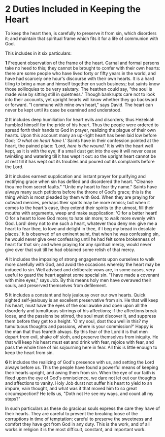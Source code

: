 # 2 Duties Included in Keeping the Heart

To keep the heart then, is carefully to preserve it from sin, which disorders it; and maintain that spiritual frame which fits it for a life of communion with God.

This includes in it six particulars:

**1** Frequent observation of the frame of the heart. Carnal and formal persons take no heed to this; they cannot be brought to confer with their own hearts: there are some people who have lived forty or fifty years in the world, and have had scarcely one hour's discourse with their own hearts. It is a hard tiling to bring a man and himself together on such business; but saints know those soliloquies to be very salutary. The heathen could say, "the soul is made wise by sitting still in quietness." Though bankrupts care not to look into their accounts, yet upright hearts will know whether they go backward or forward. "I commune with mine own heart," says David. The heart can never be kept until its case be examined and understood.

**2** It includes deep humiliation for heart evils and disorders; thus Hezekiah humbled himself for the pride of his heart. Thus the people were ordered to spread forth their hands to God in prayer, realizing the plague of their own hearts. Upon this account many an up-right heart has been laid low before God; *'O what an heart have I.'* Saints have in their confession pointed at the heart, the pained place: *'Lord, here is the wound.'* It is with the heart well kept, as it is with the eye; if a small dust get into the eye it will never cease twinkling and watering till it has wept it out: so the upright heart cannot be at rest till it has wept out its troubles and poured out its complaints before the Lord.

**3** It includes earnest supplication and instant prayer for purifying and rectifying grace when sin has defiled and disordered the heart. "Cleanse thou me from secret faults." "Unite my heart to fear thy name." Saints have always many such petitions before the throne of God's grace; this is the thing which is most pleaded by them with God. When they are praying for outward mercies, perhaps their spirits may be more remiss; but when it comes to the heart's case, they extend their spirits to the utmost, fill their mouths with arguments, weep and make supplication: 'O for a better heart! O for a heart to love God more; to hate sin more; to walk more evenly with God. Lord! deny not to me such a heart, whatever thou deny me: give me a heart to fear thee, to love and delight in thee, if I beg my bread in desolate places.' It is observed of an eminent saint, that when he was confessing sin, he would never give over confessing until he had felt some brokenness of heart for that sin; and when praying for any spiritual mercy, would never give over that suit till he had obtained some relish of that mercy.

**4** It includes the imposing of strong engagements upon ourselves to walk more carefully with God, and avoid the occasions whereby the heart may be induced to sin. Well advised and deliberate vows are, in some cases, very useful to guard the heart against some special sin. "I have made a covenant with mine eyes," says Job. By this means holy men have overawed their souls, and preserved themselves from defilement.

**5** It includes a constant and holy jealousy over our own hearts. Quick sighted self-jealousy is an excellent preservative from sin. He that will keep his heart, must have the eyes of the soul awake and open upon all the disorderly and tumultuous stirrings of his affections; if the affections break loose, and the passions be stirred, the soul must discover it, and suppress them before they get to a height. 'O my soul, dost thou well in this? my tumultuous thoughts and passions, where is your commission?' Happy is the man that thus feareth always. By this fear of the Lord it is that men depart from evil, shake off sloth, and preserve themselves from iniquity. He that will keep his heart must eat and drink with fear, rejoice with fear, and pass the whole time of his sojourning here in fear. All this is little enough to keep the heart from sin.

**6** It includes the realizing of God's presence with us, and setting the Lord always before us. This the people have found a powerful means of keeping their hearts upright, and awing them from sin. When the eye of our faith is fixed upon the eye of God's omniscience, we dare not let out our thoughts and affections to vanity. Holy Job durst not suffer his heart to yield to an impure, vain thought, and what was it that moved him to so great circumspection? He tells us, "Doth not He see my ways, and count all my steps?"

In such particulars as these do gracious souls express the care they have of their hearts. They are careful to prevent the breaking loose of the corruptions in time of temptation; careful to preserve the sweetness and comfort they have got from God in any duty. This is the work, and of all works in religion it is the most difficult, constant, and important work.